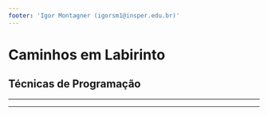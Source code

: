 ```yaml
---
footer: 'Igor Montagner (igorsm1@insper.edu.br)'
---
```


<!-- _class: front -->

# Caminhos em Labirinto

## Técnicas de Programação

------





------------
